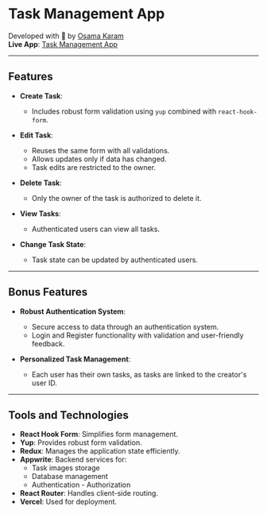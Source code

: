 # Task Management App  

Developed with 🖤 by [Osama Karam](https://github.com/osama20200071)  
**Live App**: [Task Management App](https://task-managment-ecru.vercel.app)  

---

## Features  

- **Create Task**:  
  - Includes robust form validation using `yup` combined with `react-hook-form`.  

- **Edit Task**:  
  - Reuses the same form with all validations.  
  - Allows updates only if data has changed.  
  - Task edits are restricted to the owner.  

- **Delete Task**:  
  - Only the owner of the task is authorized to delete it.  

- **View Tasks**:  
  - Authenticated users can view all tasks.  

- **Change Task State**:  
  - Task state can be updated by authenticated users.  

---

## Bonus Features  

- **Robust Authentication System**:  
  - Secure access to data through an authentication system.  
  - Login and Register functionality with validation and user-friendly feedback.  

- **Personalized Task Management**:  
  - Each user has their own tasks, as tasks are linked to the creator's user ID.  

---

## Tools and Technologies  

- **React Hook Form**: Simplifies form management.  
- **Yup**: Provides robust form validation.  
- **Redux**: Manages the application state efficiently.  
- **Appwrite**: Backend services for:  
  - Task images storage  
  - Database management  
  - Authentication - Authorization 
- **React Router**: Handles client-side routing.  
- **Vercel**: Used for deployment.  


